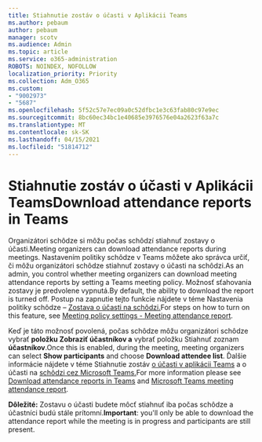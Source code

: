 ```yaml
---
title: Stiahnutie zostáv o účasti v Aplikácii Teams
ms.author: pebaum
author: pebaum
manager: scotv
ms.audience: Admin
ms.topic: article
ms.service: o365-administration
ROBOTS: NOINDEX, NOFOLLOW
localization_priority: Priority
ms.collection: Adm_O365
ms.custom:
- "9002973"
- "5687"
ms.openlocfilehash: 5f52c57e7ec09a0c52dfbc1e3c63fab80c97e9ec
ms.sourcegitcommit: 8bc60ec34bc1e40685e3976576e04a2623f63a7c
ms.translationtype: MT
ms.contentlocale: sk-SK
ms.lasthandoff: 04/15/2021
ms.locfileid: "51814712"
---
```

# <a name="download-attendance-reports-in-teams"></a><span data-ttu-id="e1e69-102">Stiahnutie zostáv o účasti v Aplikácii Teams</span><span class="sxs-lookup"><span data-stu-id="e1e69-102">Download attendance reports in Teams</span></span>

<span data-ttu-id="e1e69-103">Organizátori schôdze si môžu počas schôdzí stiahnuť zostavy o účasti.</span><span class="sxs-lookup"><span data-stu-id="e1e69-103">Meeting organizers can download attendance reports during meetings.</span></span> <span data-ttu-id="e1e69-104">Nastavením politiky schôdze v Teams môžete ako správca určiť, či môžu organizátori schôdze stiahnuť zostavy o účasti na schôdzi.</span><span class="sxs-lookup"><span data-stu-id="e1e69-104">As an admin, you control whether meeting organizers can download meeting attendance reports by setting a Teams meeting policy.</span></span> <span data-ttu-id="e1e69-105">Možnosť sťahovania zostavy je predvolene vypnutá.</span><span class="sxs-lookup"><span data-stu-id="e1e69-105">By default, the ability to download the report is turned off.</span></span> <span data-ttu-id="e1e69-106">Postup na zapnutie tejto funkcie nájdete v téme Nastavenia politiky schôdze – [Zostava o účasti na schôdzi.](https://docs.microsoft.com/microsoftteams/meeting-policies-in-teams#meeting-policy-settings---meeting-attendance-report)</span><span class="sxs-lookup"><span data-stu-id="e1e69-106">For steps on how to turn on this feature, see  [Meeting policy settings - Meeting attendance report](https://docs.microsoft.com/microsoftteams/meeting-policies-in-teams#meeting-policy-settings---meeting-attendance-report).</span></span>

<span data-ttu-id="e1e69-107">Keď je táto možnosť povolená, počas schôdze môžu organizátori schôdze vybrať  **položku Zobraziť účastníkov a**  vybrať položku Stiahnuť zoznam  **účastníkov**.</span><span class="sxs-lookup"><span data-stu-id="e1e69-107">Once this is enabled, during the meeting, meeting organizers can select  **Show participants**  and choose  **Download attendee list**.</span></span> <span data-ttu-id="e1e69-108">Ďalšie informácie nájdete v téme Stiahnutie zostáv [o účasti v aplikácii Teams](https://support.office.com/article/download-attendance-reports-in-teams-ae7cf170-530c-47d3-84c1-3aedac74d310) a o účasti na [schôdzi cez Microsoft Teams.](https://docs.microsoft.com/microsoftteams/teams-analytics-and-reports/meeting-attendance-report)</span><span class="sxs-lookup"><span data-stu-id="e1e69-108">For more information please see [Download attendance reports in Teams](https://support.office.com/article/download-attendance-reports-in-teams-ae7cf170-530c-47d3-84c1-3aedac74d310) and [Microsoft Teams meeting attendance report](https://docs.microsoft.com/microsoftteams/teams-analytics-and-reports/meeting-attendance-report).</span></span>

<span data-ttu-id="e1e69-109">**Dôležité:** Zostavu o účasti budete môcť stiahnuť iba počas schôdze a účastníci budú stále prítomní.</span><span class="sxs-lookup"><span data-stu-id="e1e69-109">**Important**: you'll only be able to download the attendance report while the meeting is in progress and participants are still present.</span></span>